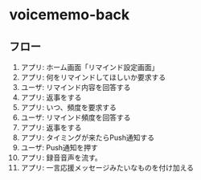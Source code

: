# voicememo-back

## フロー

1. アプリ: ホーム画面「リマインド設定画面」
2. アプリ: 何をリマインドしてほしいか要求する
3. ユーザ: リマインド内容を回答する
4. アプリ: 返事をする
5. アプリ: いつ、頻度を要求する
6. ユーザ: リマインド頻度を回答する
7. アプリ: 返事をする
8. アプリ: タイミングが来たらPush通知する
9. ユーザ: Push通知を押す
10. アプリ: 録音音声を流す。
11. アプリ: 一言応援メッセージみたいなものを付け加える
